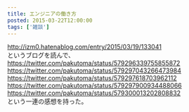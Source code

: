 ```yaml
---
title: エンジニアの働き方
posted: 2015-03-22T12:00:00
tags: ['雑談']
---
```


<http://izm0.hatenablog.com/entry/2015/03/19/133041>  
というブログを読んで、  
<https://twitter.com/pakutoma/status/579296339755855872>  
<https://twitter.com/pakutoma/status/579297043266473984>  
<https://twitter.com/pakutoma/status/579297618703962112>  
<https://twitter.com/pakutoma/status/579297900934488066>  
<https://twitter.com/pakutoma/status/579300013202808832>  
という一連の感想を持った。

